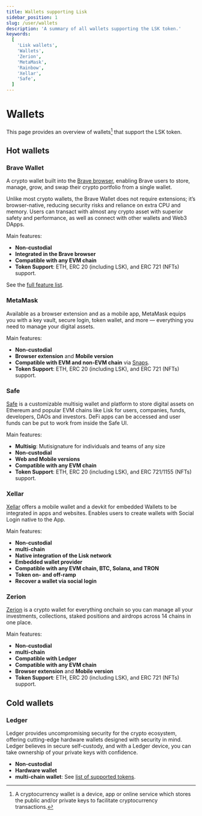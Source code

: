 ```yaml
---
title: Wallets supporting Lisk
sidebar_position: 1
slug: /user/wallets
description: 'A summary of all wallets supporting the LSK token.'
keywords:
  [
    'Lisk wallets',
    'Wallets',
    'Zerion',
    'MetaMask',
    'Rainbow',
    'Xellar',
    'Safe',
  ]
---
```


# Wallets
This page provides an overview of wallets[^1] that support the LSK token.

[^1]: A cryptocurrency wallet is a device, app or online service which stores the public and/or private keys to facilitate cryptocurrency transactions. 

## Hot wallets

### Brave Wallet
A crypto wallet built into the [Brave browser](https://brave.com/), enabling Brave users to store, manage, grow, and swap their crypto portfolio from a single wallet.

Unlike most crypto wallets, the Brave Wallet does not require extensions; it’s browser-native, reducing security risks and reliance on extra CPU and memory. Users can transact with almost any crypto asset with superior safety and performance, as well as connect with other wallets and Web3 DApps.

Main features:
- **Non-custodial**
- **Integrated in the Brave browser**
- **Compatible with any EVM chain**
- **Token Support**: ETH, ERC 20 (including LSK), and ERC 721 (NFTs) support.

See the [full feature list](https://support.brave.com/hc/en-us/articles/14380262951053-What-features-are-available-in-Brave-Wallet).

### MetaMask
Available as a browser extension and as a mobile app, MetaMask equips you with a key vault, secure login, token wallet, and more — everything you need to manage your digital assets.

Main features:
- **Non-custodial**
- **Browser extension** and **Mobile version**
- **Compatible with EVM and non-EVM chain** via [Snaps](https://support.metamask.io/metamask-snaps/what-are-interoperability-snaps/).
- **Token Support**: ETH, ERC 20 (including LSK), and ERC 721 (NFTs) support.

### Safe

[Safe](https://safe.optimism.io/welcome/accounts?chain=lisk) is a customizable multisig wallet and platform to store digital assets on Ethereum and popular EVM chains like Lisk for users, companies, funds, developers, DAOs and investors.
DeFi apps can be accessed and user funds can be put to work from inside the Safe UI.

Main features:
- **Multisig**: Mutisignature for individuals and teams of any size
- **Non-custodial**
- **Web and Mobile versions**
- **Compatible with any EVM chain**
- **Token Support**: ETH, ERC 20 (including LSK), and ERC 721/1155 (NFTs) support.


### Xellar

[Xellar](https://xellar.co/) offers a mobile wallet and a devkit for embedded Wallets to be integrated in apps and websites.
Enables users to create wallets with Social Login native to the App.

Main features:
- **Non-custodial**
- **multi-chain**
- **Native integration of the Lisk network**
- **Embedded wallet provider**
- **Compatible with any EVM chain, BTC, Solana, and TRON**
- **Token on- and off-ramp**
- **Recover a wallet via social login**

### Zerion
[Zerion](https://zerion.io/) is a crypto wallet for everything onchain so you can manage all your investments, collections, staked positions and airdrops across 14 chains in one place.

Main features:
- **Non-custodial**
- **multi-chain**
- **Compatible with Ledger**
- **Compatible with any EVM chain**
- **Browser extension** and **Mobile version**
- **Token Support**: ETH, ERC 20 (including LSK), and ERC 721 (NFTs) support.

## Cold wallets

### Ledger
Ledger provides uncompromising security for the crypto ecosystem, offering cutting-edge hardware wallets designed with security in mind.
Ledger believes in secure self-custody, and with a Ledger device, you can take ownership of your private keys with confidence.

- **Non-custodial**
- **Hardware wallet**
- **multi-chain wallet**: See [list of supported tokens](https://www.ledger.com/supported-crypto-assets).
